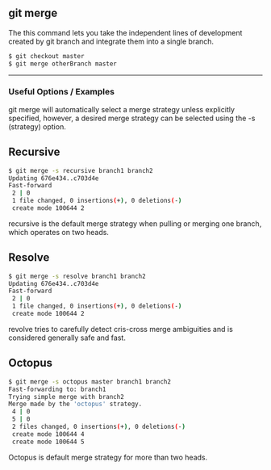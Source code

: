 git merge
-------
The this command lets you take the independent lines of development created by git branch and integrate them into a single branch.

~~~ bash
$ git checkout master
$ git merge otherBranch master
~~~

---

### Useful Options / Examples
git merge will automatically select a merge strategy unless explicitly specified, however, a desired merge strategy can be selected using the -s (strategy) option.

## Recursive
~~~ bash
$ git merge -s recursive branch1 branch2
Updating 676e434..c703d4e
Fast-forward
 2 | 0
 1 file changed, 0 insertions(+), 0 deletions(-)
 create mode 100644 2
~~~

recursive is the default merge strategy when pulling or merging one branch, which operates on two heads.

## Resolve
~~~ bash
$ git merge -s resolve branch1 branch2
Updating 676e434..c703d4e
Fast-forward
 2 | 0
 1 file changed, 0 insertions(+), 0 deletions(-)
 create mode 100644 2
~~~

revolve tries to carefully detect cris-cross merge ambiguities and is considered generally safe and fast.

## Octopus
~~~ bash
$ git merge -s octopus master branch1 branch2
Fast-forwarding to: branch1
Trying simple merge with branch2
Merge made by the 'octopus' strategy.
 4 | 0
 5 | 0
 2 files changed, 0 insertions(+), 0 deletions(-)
 create mode 100644 4
 create mode 100644 5
~~~

Octopus is default merge strategy for more than two heads.